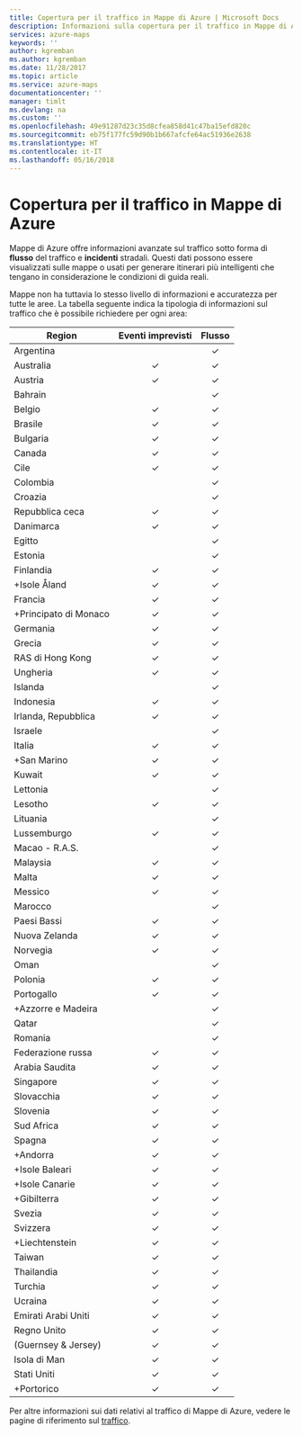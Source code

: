 ```yaml
---
title: Copertura per il traffico in Mappe di Azure | Microsoft Docs
description: Informazioni sulla copertura per il traffico in Mappe di Azure
services: azure-maps
keywords: ''
author: kgremban
ms.author: kgremban
ms.date: 11/28/2017
ms.topic: article
ms.service: azure-maps
documentationcenter: ''
manager: timlt
ms.devlang: na
ms.custom: ''
ms.openlocfilehash: 49e91287d23c35d8cfea858d41c47ba15efd820c
ms.sourcegitcommit: eb75f177fc59d90b1b667afcfe64ac51936e2638
ms.translationtype: HT
ms.contentlocale: it-IT
ms.lasthandoff: 05/16/2018
---
```

# <a name="azure-maps-traffic-coverage"></a>Copertura per il traffico in Mappe di Azure

Mappe di Azure offre informazioni avanzate sul traffico sotto forma di **flusso** del traffico e **incidenti** stradali. Questi dati possono essere visualizzati sulle mappe o usati per generare itinerari più intelligenti che tengano in considerazione le condizioni di guida reali. 

Mappe non ha tuttavia lo stesso livello di informazioni e accuratezza per tutte le aree. La tabella seguente indica la tipologia di informazioni sul traffico che è possibile richiedere per ogni area: 

|Region  |Eventi imprevisti  |Flusso  |
|---------|:---------:|:---------:|
|Argentina      |         |✓         |
|Australia     |✓         |✓        |
|Austria     |✓         |✓         |
|Bahrain     |         |✓         |
|Belgio     |✓         |✓         |
|Brasile     |✓         |✓         |
|Bulgaria     |✓         |✓         |
|Canada     |✓         |✓         |
|Cile     |✓         |✓         |
|Colombia      |         |✓         |
|Croazia     |         |✓         |
|Repubblica ceca     |✓         |✓         |
|Danimarca     |✓         |✓         |
|Egitto     |         |✓         |
|Estonia     |         | ✓        |
|Finlandia     |✓         |✓         |
|+Isole Åland      |✓         |✓         |
|Francia     |✓         |✓         |
|+Principato di Monaco     |✓         |✓         |
|Germania     |✓         |✓         |
|Grecia     |✓         |✓         |
|RAS di Hong Kong     |✓         |✓         |
|Ungheria     |✓         |✓         |
|Islanda     |         |✓         |
|Indonesia     |✓         |✓         |
|Irlanda, Repubblica     |✓         |✓         |
|Israele     |         |✓         |
|Italia     |✓         |✓        |
|+San Marino     |✓         |✓         |
|Kuwait     |✓         |✓         |
|Lettonia     |         |✓         |
|Lesotho     |✓         |✓         |
|Lituania     |         |✓         |
|Lussemburgo     |✓         |✓         |
|Macao - R.A.S.     |         |✓         |
|Malaysia     |✓         |✓         |
|Malta     |✓         |✓         |
|Messico     |✓         |✓         |
|Marocco     |         |✓         |
|Paesi Bassi     |✓         |✓         |
|Nuova Zelanda     |✓         |✓         |
|Norvegia     |✓         |✓         |
|Oman     |         |✓         |
|Polonia     |✓         |✓         |
|Portogallo     |✓         |✓         |
|+Azzorre e Madeira     |         |✓         |
|Qatar     |         |✓         |
|Romania     |         |✓         |
|Federazione russa     |✓         |✓         |
|Arabia Saudita     |✓         |✓         |
|Singapore     |✓         |✓         |
|Slovacchia     |✓         |✓         |
|Slovenia     |✓         |✓         |
|Sud Africa     |✓         |✓         |
|Spagna     |✓         |✓         |
|+Andorra     |✓         |✓         |
|+Isole Baleari     |✓         |✓         |
|+Isole Canarie     |✓         |✓         |
|+Gibilterra     |✓         |✓         |
|Svezia     |✓         |✓         |
|Svizzera     |✓         |✓        |
|+Liechtenstein      |✓         |✓         |
|Taiwan     |✓         |✓        |
|Thailandia     |✓         |✓        |
|Turchia     |✓         |✓         |
|Ucraina     |✓         |✓         |
|Emirati Arabi Uniti     |✓         |✓         |
|Regno Unito     |✓         |✓         |
|(Guernsey & Jersey)     |✓         |✓         |
|Isola di Man     |✓         |✓         |
|Stati Uniti     |✓         |✓        |
|+Portorico     |✓         |✓         |

Per altre informazioni sui dati relativi al traffico di Mappe di Azure, vedere le pagine di riferimento sul [traffico](https://docs.microsoft.com/rest/api/maps/traffic).